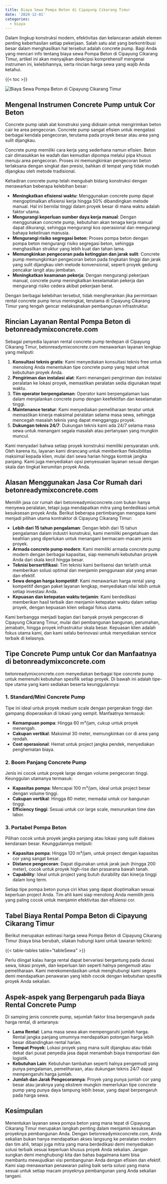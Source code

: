 ```yaml
---
title: Biaya Sewa Pompa Beton di Cipayung Cikarang Timur
date: '2024-12-01'
categories:
  - biaya
---
```


Dalam lingkup konstruksi modern, efektivitas dan kelancaran adalah elemen penting keberhasilan setiap pekerjaan. Salah satu alat yang berkontribusi besar dalam menghasilkan hal tersebut adalah concrete pump. Bagi Anda yang mencari info tentang biaya sewa Pompa Beton di Cipayung Cikarang Timur, artikel ini akan menyajikan deskripsi komprehensif mengenai instrumen ini, kelebihannya, serta rincian harga sewa yang wajib Anda ketahui.

{{< toc >}}

![Biaya Sewa Pompa Beton di Cipayung Cikarang Timur](https://betoncor8.github.io/pump/concrete-pump%20(17).png)

## Mengenal Instrumen Concrete Pump untuk Cor Beton

Concrete pump ialah alat konstruksi yang didisain untuk mengirimkan beton cair ke area pengecoran. Concrete pump sangat efisien untuk mengatasi berbagai kendala pengecoran, terutama pada proyek besar atau area yang sulit dijangkau.

Concrete pump memiliki cara kerja yang sederhana namun efisien. Beton cair dimasukkan ke wadah dan kemudian dipompa melalui pipa khusus menuju area pengecoran. Proses ini memungkinkan pengecoran beton terlaksana dengan singkat dan presisi, bahkan di tempat yang tidak mudah dijangkau oleh metode tradisional.

Kehadiran concrete pump telah mengubah bidang konstruksi dengan menawarkan beberapa kelebihan besar:

- **Meningkatkan efisiensi waktu**: Menggunakan concrete pump dapat mengoptimalkan efisiensi kerja hingga 50% dibandingkan metode manual. Hal ini bernilai tinggi dalam proyek besar di mana waktu adalah faktor utama.
- **Mengurangi keperluan sumber daya kerja manual**: Dengan menggunakan concrete pump, kebutuhan akan tenaga kerja manual dapat dikurangi, sehingga mengurangi kos operasional dan mengurangi bahaya kekeliruan manusia.
- **Mengurangi risiko segregasi beton**: Proses pompa beton dengan pompa beton mengurangi risiko segregasi beton, sehingga menghasilkan struktur yang lebih kuat dan tahan lama.
- **Memungkinkan pengecoran pada ketinggian dan jarak sulit**: Concrete pump memungkinkan pengecoran beton pada tingkatan tinggi dan jarak yang sulit dijangkau oleh metode konvensional, seperti proyek gedung pencakar langit atau jembatan.
- **Meningkatkan keamanan pekerja**: Dengan mengurangi pekerjaan manual, concrete pump meningkatkan keselamatan pekerja dan mengurangi risiko cedera akibat pekerjaan berat.

Dengan berbagai kelebihan tersebut, tidak mengherankan jika permintaan rental concrete pump terus meningkat, terutama di Cipayung Cikarang Timur yang tengah gencar melaksanakan pembangunan infrastruktur.

## Rincian Layanan Rental Pompa Beton di betonreadymixconcrete.com

Sebagai penyedia layanan rental concrete pump terdepan di Cipayung Cikarang Timur, betonreadymixconcrete.com menawarkan layanan lengkap yang meliputi:

1. **Konsultasi teknis gratis**: Kami menyediakan konsultasi teknis free untuk menolong Anda menentukan tipe concrete pump yang tepat untuk kebutuhan proyek Anda.
2. **Pengiriman dan instalasi alat**: Kami menangani pengiriman dan instalasi peralatan ke lokasi proyek, memastikan peralatan sedia digunakan tepat waktu.
3. **Tim operator berpengalaman**: Operator kami berpengalaman luas dalam menjalankan concrete pump dengan keefektifan dan keselamatan tinggi.
4. **Maintenance teratur**: Kami menyediakan pemeliharaan teratur untuk memastikan kinerja maksimal peralatan selama masa sewa, sehingga mencegah masalah teknis yang dapat mengganggu proyek.
5. **Dukungan teknis 24/7**: Dukungan teknis kami ada 24/7 selama masa sewa untuk menangani segala masalah atau pertanyaan yang mungkin muncul.

Kami menyadari bahwa setiap proyek konstruksi memiliki persyaratan unik. Oleh karena itu, layanan kami dirancang untuk memberikan fleksibilitas maksimal kepada klien, mulai dari sewa harian hingga kontrak jangka panjang. Kami juga menyediakan opsi penyesuaian layanan sesuai dengan skala dan tingkat kerumitan proyek Anda.

## Alasan Menggunakan Jasa Cor Rumah dari betonreadymixconcrete.com

Memilih jasa cor rumah dari betonreadymixconcrete.com bukan hanya menyewa peralatan, tetapi juga mendapatkan mitra yang berdedikasi untuk kesuksesan proyek Anda. Berikut beberapa pertimbangan mengapa kami menjadi pilihan utama kontraktor di Cipayung Cikarang Timur:

- **Lebih dari 15 tahun pengalaman**: Dengan lebih dari 15 tahun pengalaman dalam industri konstruksi, kami memiliki pengetahuan dan keahlian yang diperlukan untuk menangani bermacam-macam jenis proyek.
- **Armada concrete pump modern**: Kami memiliki armada concrete pump modern dengan berbagai kapasitas, siap memenuhi kebutuhan proyek Anda dari skala kecil hingga besar.
- **Teknisi bersertifikasi**: Tim teknisi kami berlisensi dan terlatih untuk memberikan solusi optimal dan menjamin penggunaan alat yang aman dan efektif.
- **Sewa dengan harga kompetitif**: Kami menawarkan harga rental yang kompetitif dengan paket layanan lengkap, menyediakan nilai lebih untuk setiap investasi Anda.
- **Kepuasan dan ketepatan waktu terjamin**: Kami berdedikasi memberikan hasil terbaik dan menjamin ketepatan waktu dalam setiap proyek, dengan kepuasan klien sebagai fokus utama.

Kami berbangga menjadi bagian dari banyak proyek pengecoran di Cipayung Cikarang Timur, mulai dari pembangunan bangunan, perumahan, jemabatn, hingga proyek infrastruktur skala besar. Kepuasan klien adalah fokus utama kami, dan kami selalu berinovasi untuk menyediakan service terbaik di kelasnya.

## Tipe Concrete Pump untuk Cor dan Manfaatnya di betonreadymixconcrete.com

betonreadymixconcrete.com menyediakan berbagai tipe concrete pump untuk memenuhi kebutuhan spesifik setiap proyek. Di bawah ini adalah tipe-tipe utama yang kami sediakan beserta keunggulannya:

### 1\. Standard/Mini Concrete Pump

Tipe ini ideal untuk proyek medium scale dengan pergerakan tinggi dan gampang dioperasikan di lokasi yang sempit. Manfaatnya termasuk:

- **Kemampuan pompa**: Hingga 60 m³/jam, cukup untuk proyek menengah.
- **Cakupan vertikal**: Maksimal 30 meter, memungkinkan cor di area yang rendah.
- **Cost operasional**: Hemat untuk project jangka pendek, menyediakan penghematan biaya.

### 2\. Boom Panjang Concrete Pump

Jenis ini cocok untuk proyek large dengan volume pengecoran tinggi. Keunggulan utamanya termasuk:

- **Kapasitas pompa**: Mencapai 100 m³/jam, ideal untuk project besar dengan volume tinggi.
- **Cakupan vertikal**: Hingga 60 meter, memadai untuk cor bangunan tinggi.
- **Efficiency tinggi**: Sesuai untuk cor large scale, menurunkan time dan labor.

### 3\. Portabel Pompa Beton

Pilihan cocok untuk proyek jangka panjang atau lokasi yang sulit diakses kendaraan besar. Keunggulannya meliputi:

- **Kapasitas pompa**: Hingga 120 m³/jam, untuk project dengan kapasitas cor yang sangat besar.
- **Distance pengecoran**: Dapat digunakan untuk jarak jauh (hingga 200 meter), cocok untuk proyek high-rise dan prasarana bawah tanah.
- **Capability**: Ideal untuk project yang butuh durability dan kinerja tinggi dalam long term.

Setiap tipe pompa beton punya ciri khas yang dapat dioptimalkan sesuai keperluan project Anda. Tim ahli kami siap menolong Anda memilih jenis yang paling cocok untuk menjamin efektivitas dan efisiensi cor.

## Tabel Biaya Rental Pompa Beton di Cipayung Cikarang Timur

Berikut merupakan estimasi harga sewa Pompa Beton di Cipayung Cikarang Timur (biaya bisa berubah, silakan hubungi kami untuk tawaran terkini):

{{< table-tables table="tableSewa" >}}

Perlu diingat kalau harga rental dapat bervariasi bergantung pada durasi sewa, lokasi proyek, dan keperluan lain seperti halnya pengemudi atau pemeliharaan. Kami merekomendasikan untuk menghubungi kami segera demi mendapatkan penawaran yang lebih cocok dengan kebutuhan spesifik proyek Anda sekalian.

## Aspek-aspek yang Berpengaruh pada Biaya Rental Concrete Pump

Di samping jenis concrete pump, sejumlah faktor bisa berpengaruh pada harga rental, di antaranya:

- **Lama Rental**: Lama masa sewa akan mempengaruhi jumlah harga. Rental jangka panjang umumnya mendapatkan potongan harga lebih besar dibandingkan rental harian.
- **Tempat Proyek**: Lokasi proyek yang mana sulit dijangkau atau tidak dekat dari pusat penyedia jasa dapat menambah biaya transportasi dan logistik.
- **Kebutuhan Lain**: Kebutuhan tambahan seperti halnya pengemudi yang punya pengalaman, pemeliharaan, atau dukungan teknis 24/7 dapat mempengaruhi harga jumlah.
- **Jumlah dan Jarak Pengecorannya**: Proyek yang punya jumlah cor yang besar atau jaraknya yang ekstrem mungkin memerlukan tipe concrete pump yang punya daya tampung lebih besar, yang dapat berpengaruh pada harga sewa.

## Kesimpulan

Menentukan layanan sewa pompa beton yang mana tepat di Cipayung Cikarang Timur merupakan langkah penting dalam menjamin kesuksesan proyeknya pembangunan Anda. Dengan betonreadymixconcrete.com, Anda sekalian bukan hanya mendapatkan akses langsung ke peralatan modern dan tim ahli, tetapi juga mitra yang mana berdedikasi demi menyediakan solusi terbaik sesuai keperluan khusus proyek Anda sekalian. Jangan sungkan demi menghubungi kita dan bahas bagaimana kami bisa membantu mewujudkan visi pembangunan Anda dengan efisien dan efektif. Kami siap menawarkan penawaran paling baik serta solusi yang mana sesuai untuk setiap macam proyeknya pembangunan yang Anda sekalian tangani.
